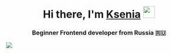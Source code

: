 <h1 align="center">Hi there, I'm <a href="https://github.com/Tokyo2504" target="_blank">Ksenia</a> 
<img src="https://github.com/blackcater/blackcater/raw/main/images/Hi.gif" height="32"/></h1>
<h3 align="center">Beginner Frontend developer from Russia 🇷🇺</h3>
<img src="https://img.shields.io/badge/html5-%23E34F26.svg?style=for-the-badge&logo=html5&logoColor=white"/>



<!-- Here are some ideas to get you started:

- 🔭 I’m currently working on ...
- 🌱 I’m currently learning ...
- 👯 I’m looking to collaborate on ...
- 🤔 I’m looking for help with ...
- 💬 Ask me about ...
- 📫 How to reach me: ...
- 😄 Pronouns: ...
- ⚡ Fun fact: ...
-->
